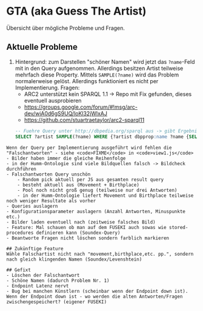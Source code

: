 # GTA (aka Guess The Artist)
Übersicht über mögliche Probleme und Fragen.

## Aktuelle Probleme
1. Hintergrund: zum Darstellen "schöner Namen" wird jetzt das <code>?name</code>-Feld mit in den Query aufgenommen. Allerdings besitzen Artist teilweise mehrfach diese Property. Mittels <code>SAMPLE(?name)</code> wird das Problem normalerweise gelöst. Allerdings funktioniert es nicht per Implementierung.
Fragen:
    - ARC2 unterstützt kein SPARQL 1.1 -> Repo mit Fix gefunden, dieses eventuell ausprobieren
    - https://groups.google.com/forum/#!msg/arc-dev/wiA0d6gS9UQ/loKl32jWlxAJ
    - https://github.com/stuartraetaylor/arc2-sparql11
    ```sql
    -- Fuehre Query unter http://dbpedia.org/sparql aus -> gibt Ergebnisse zurück
    SELECT ?artist SAMPLE(?name) WHERE {?artist dbpprop:name ?name {SELECT DISTINCT ?artist WHERE { {<http://dbpedia.org/resource/Sandro_Botticelli> dbpedia-owl:birthPlace ?birthplace . ?artist dbpedia-owl:birthPlace ?birthplace . ?artist dbpedia-owl:movement ?movement FILTER ( ?artist != <http://dbpedia.org/resource/Sandro_Botticelli> ). } UNION { <http://dbpedia.org/resource/Sandro_Botticelli> dbpedia-owl:movement ?movement . ?artist dbpedia-owl:movement ?movement FILTER ( ?artist != <http://dbpedia.org/resource/Sandro_Botticelli> ). } UNION { <http://dbpedia.org/resource/Sandro_Botticelli> dbpprop:birthPlace ?birthplace . ?artist dbpprop:birthPlace ?birthplace . ?artist dbpedia-owl:movement ?movement } } } }
```
Wenn der Query per Implementierung ausgeführt wird fehlen die "Falschantworten" - siehe <code>FIXME</code> in <code>view1.js</code>
- Bilder haben immer die gleiche Reihenfolge
- in der Humm-Ontologie sind viele Bildquellen falsch -> Bildcheck durchführen
- Falschantworten Query unschön
    - Random pick aktuell per JS aus gesamten result query
    - besteht aktuell aus (Movement + Birthplace)
    - Pool noch nicht groß genug (teilweise nur drei Antworten)
    - in der Humm-Ontologie liefert Movement und Birthplace teilweise noch weniger Resultate als vorher
- Queries auslagern
- Konfigurationsparameter auslagern (Anzahl Antworten, Minuspunkte etc.)
- Bilder laden eventuell nach (zeitweise falsches Bild)
- Feature: Mal schauen ob man auf dem FUSEKI auch sowas wie stored-procedures definieren kann (Soundex-Query)
- Beantworte Fragen nicht löschen sondern farblich markieren

## Zukünftige Feature
Wähle Falschartist nicht nach "movement,birthplace,etc. pp.", sondern nach gleich klingenden Namen (Soundex/Levenshtein)

## Gefixt
- Löschen der Falschantwort
- Schöne Namen (dadurch Problem Nr. 1)
- Endpoint Latenz nervt
- Bug bei manchen Künstlern (scheinbar wenn der Endpoint down ist). Wenn der Endpoint down ist - wo werden die alten Antworten/Fragen zwischengespeichert? (eigener FUSEKI)
